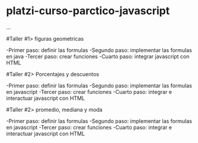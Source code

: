 # platzi-curso-parctico-javascript


...


#Taller #1> figuras geometricas


-Primer paso: definir las formulas 
-Segundo paso: implementar las formulas en java
-Tercer paso: crear funciones
-Cuarto paso: integrar javascript con HTML

#Taller #2> Porcentajes y descuentos


-Primer paso: definir las formulas 
-Segundo paso: implementar las formulas en javascript
-Tercer paso: crear funciones
-Cuarto paso: integrar e interactuar javascript con HTML

#Taller #2> promedio, mediana y moda


-Primer paso: definir las formulas 
-Segundo paso: implementar las formulas en javascript
-Tercer paso: crear funciones
-Cuarto paso: integrar e interactuar javascript con HTML


